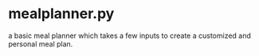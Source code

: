 # mealplanner.py
a basic meal planner which takes a few inputs to create a customized and personal meal plan.
